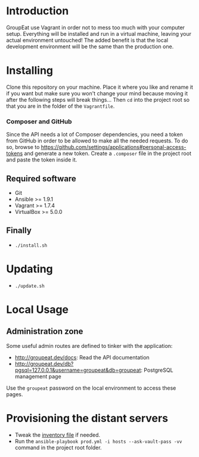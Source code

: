 # Introduction

GroupEat use Vagrant in order not to mess too much with your computer setup. Everything will be installed and run in a virtual machine, leaving your actual environment untouched! The added benefit is that the local development environment will be the same than the production one.

# Installing

Clone this repository on your machine. Place it where you like and rename it if you want but make sure you won't change your mind because moving it after the following steps will break things... Then `cd` into the project root so that you are in the folder of the `Vagrantfile`.

### Composer and GitHub

Since the API needs a lot of Composer dependencies, you need a token from GitHub in order to be allowed to make all the needed requests. To do so, browse to https://github.com/settings/applications#personal-access-tokens and generate a new token. Create a `.composer` file in the project root and paste the token inside it.

## Required software

 - Git
 - Ansible >= 1.9.1
 - Vagrant >= 1.7.4
 - VirtualBox >= 5.0.0

## Finally

 - `./install.sh`

# Updating

 - `./update.sh`

# Local Usage

## Administration zone

Some useful admin routes are defined to tinker with the application:

 - http://groupeat.dev/docs: Read the API documentation
 - http://groupeat.dev/db?pgsql=127.0.0.1&username=groupeat&db=groupeat: PostgreSQL management page

Use the `groupeat` password on the local environment to access these pages.

# Provisioning the distant servers

 - Tweak the [inventory file](http://docs.ansible.com/intro_inventory.html) if needed.
 - Run the `ansible-playbook prod.yml -i hosts --ask-vault-pass -vv` command in the project root folder.
